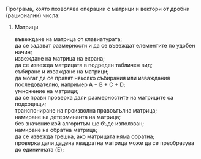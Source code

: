Програма, която позволява операции с матрици и вектори от дробни (рационални) числа:

1. Матрици

    въвеждане на матрица от клавиатурата;          
    да се задават размерности и да се въвеждат елементите по удобен начин;                
    извеждане на матрица на екрана;            
    да се извежда матрицата в подреден табличен вид;          
    събиране и изваждане на матрици;             
    да могат да се правят няколко събирания или изваждания последователно, например A + B + C + D;          
    умножение на матрици;             
    да се прави проверка дали размерностите на матриците са подходящи;        
    транспониране на произволна правоъгълна матрица;            
    намиране на детерминанта на матрица;           
    без значение кой алгоритъм ще бъде използван;           
    намиране на обратна матрица;            
    да се извежда грешка, ако матрицата няма обратна;            
    проверка дали дадена квадратна матрица може да се преобразува до единичната  (E);             

